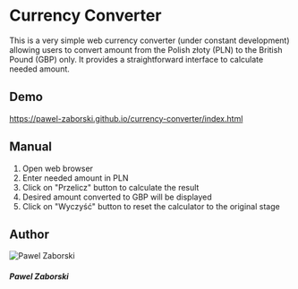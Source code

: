 # Currency Converter

This is a very simple web currency converter (under constant development) allowing users to convert
amount from the Polish złoty (PLN) to the British Pound (GBP) only. It provides a straightforward interface
to calculate needed amount.

## Demo

https://pawel-zaborski.github.io/currency-converter/index.html

## Manual

1. Open web browser
2. Enter needed amount in PLN
3. Click on "Przelicz" button to calculate the result
4. Desired amount converted to GBP will be displayed
5. Click on "Wyczyść" button to reset the calculator to the original stage

## Author

![Pawel Zaborski](https://github.com/Pawel-Zaborski/currency-converter/blob/main/img/I1.jpg)

##### Pawel Zaborski
